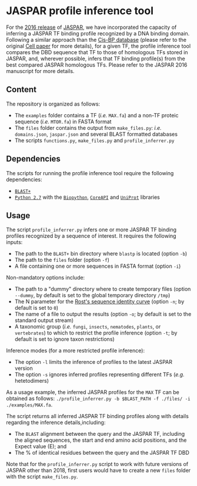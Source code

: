 # JASPAR profile inference tool
For the [2016 release](https://doi.org/10.1093/nar/gkv1176) of [JASPAR](http://jaspar.genereg.net/), we have incorporated the capacity of inferring a JASPAR TF binding profile recognized by a DNA binding domain. Following a similar approach than the [Cis-BP database](http://cisbp.ccbr.utoronto.ca) (please refer to the original [Cell paper](https://doi.org/10.1016/j.cell.2014.08.009) for more details), for a given TF, the profile inference tool compares the DBD sequence that TF to those of homologous TFs stored in JASPAR, and, wherever possible, infers that TF binding profile(s) from the best compared JASPAR homologous TFs. Please refer to the JASPAR 2016 manuscript for more details.

## Content
The repository is organized as follows:
* The `examples` folder contains a TF (*i.e.* `MAX.fa`) and a non-TF proteic sequence (*i.e.* `MTOR.fa`) in FASTA format
* The `files` folder contains the output from `make_files.py`: *i.e.* `domains.json`, `jaspar.json` and several BLAST formatted databases
* The scripts `functions.py`, `make_files.py` and `profile_inferrer.py`

## Dependencies
The scripts for running the profile inference tool require the following dependencies:
* [`BLAST+`](https://blast.ncbi.nlm.nih.gov/Blast.cgi)
* [`Python 2.7`](https://www.python.org/download/releases/2.7/) with the [`Biopython`](http://biopython.org), [`CoreAPI`](http://www.coreapi.org) and [`UniProt`](https://github.com/boscoh/uniprot) libraries

## Usage
The script `profile_inferrer.py` infers one or more JASPAR TF binding profiles recognized by a sequence of interest. It requires the following inputs:
* The path to the `BLAST+` bin directory where `blastp` is located (option `-b`)
* The path to the `files` folder (option `-f`)
* A file containing one or more sequences in FASTA format (option `-i`)

Non-mandatory options include:
* The path to a "dummy" directory where to create temporary files (option `--dummy`, by default is set to the global temporary directory `/tmp`)
* The N parameter for the [Rost's sequence identity curve](https://doi.org/10.1093/protein/12.2.85) (option `-n`; by default is set to `0`)
* The name of a file to output the results (option `-o`; by default is set to the standard output stream)
* A taxonomic group (*i.e.* `fungi`, `insects`, `nematodes`, `plants`, or `vertebrates`) to which to restrict the profile inference (option `-t`; by default is set to ignore taxon restrictions)

Inference modes (for a more restricted profile inference):
* The option `-l` limits the inference of profiles to the latest JASPAR version
* The option `-s` ignores inferred profiles representing different TFs (*e.g.* hetetodimers)

As a usage example, the inferred JASPAR profiles for the `MAX` TF can be obtained as follows: `./profile_inferrer.py -b $BLAST_PATH -f ./files/ -i ./examples/MAX.fa`.

The script returns all inferred JASPAR TF binding profiles along with details regarding  the inference details,including:
* The `BLAST` alignment between the query and the JASPAR TF, including the aligned sequences, the start and end amino acid positions, and the Expect value (E); and
* The % of identical residues between the query and the JASPAR TF DBD

Note that for the `profile_inferrer.py` script to work with future versions of JASPAR other than 2018, first users would have to create a new `files` folder with the script `make_files.py`.